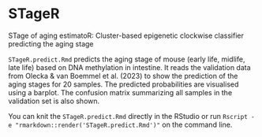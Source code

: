 # STageR
STage of aging estimatoR: Cluster-based epigenetic clockwise classifier predicting the aging stage

`STageR.predict.Rmd` predicts the aging stage of mouse (early life, midlife, late life) based on DNA methylation in intestine. It reads the validation data from Olecka & van Boemmel et al. (2023) to show the prediction of the aging stages for 20 samples. The predicted probabilities are visualised using a barplot. The confusion matrix summarizing all samples in the validation set is also shown.

You can knit the `STageR.predict.Rmd` directly in the RStudio or run 
`Rscript -e "rmarkdown::render('STageR.predict.Rmd')"` on the command line.

